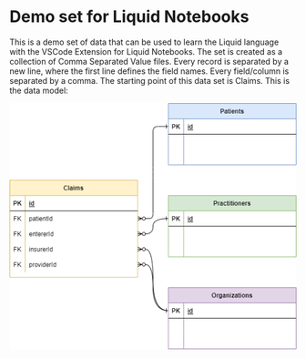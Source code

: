 # Demo set for Liquid Notebooks

This is a demo set of data that can be used to learn the Liquid language with the VSCode Extension for Liquid Notebooks. The set is created as a collection of Comma Separated Value files. Every record is separated by a new line, where the first line defines the field names. Every field/column is separated by a comma. The starting point of this data set is Claims. This is the data model:

![data-model](data-model.png)
